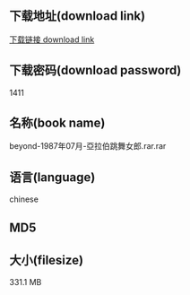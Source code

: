 ## 下载地址(download link)
[下载链接 download link](https://tutu365.netlify.app/?s=beyond-1987%E5%B9%B407%E6%9C%88-%E4%BA%9E%E6%8B%89%E4%BC%AF%E8%B7%B3%E8%88%9E%E5%A5%B3%E9%83%8E.rar)

## 下载密码(download password)
1411

## 名称(book name)
beyond-1987年07月-亞拉伯跳舞女郎.rar.rar

## 语言(language)
chinese

## MD5


## 大小(filesize)
331.1 MB
